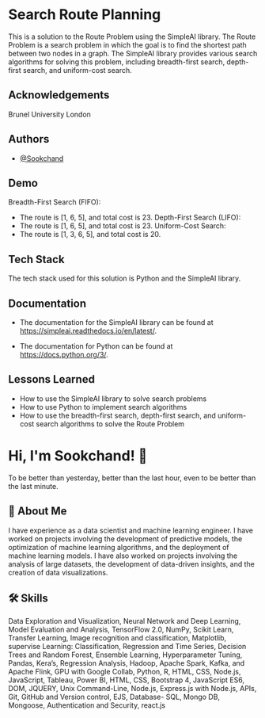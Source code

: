 
# Search Route Planning
This is a solution to the Route Problem using the SimpleAI library. The Route Problem is a search problem in which the goal is to find the shortest path between two nodes in a graph. The SimpleAI library provides various search algorithms for solving this problem, including breadth-first search, depth-first search, and uniform-cost search.
## Acknowledgements
Brunel University London

## Authors

- [@Sookchand](https://github.com/Sookchand)


## Demo

Breadth-First Search (FIFO):
- The route is [1, 6, 5], and total cost is 23.
Depth-First Search (LIFO):
- The route is [1, 6, 5], and total cost is 23.
Uniform-Cost Search:
- The route is [1, 3, 6, 5], and total cost is 20.


## Tech Stack

The tech stack used for this solution is Python and the SimpleAI library.
## Documentation
- The documentation for the SimpleAI library can be found at https://simpleai.readthedocs.io/en/latest/.

- The documentation for Python can be found at https://docs.python.org/3/.
## Lessons Learned
- How to use the SimpleAI library to solve search problems
- How to use Python to implement search algorithms
- How to use the breadth-first search, depth-first search, and uniform-cost search algorithms to solve the Route Problem
# Hi, I'm Sookchand! 👋

To be better than yesterday, better than the last hour, even to be better than the last
minute.
## 🚀 About Me
I have experience as a data scientist and machine learning engineer. I have worked on
projects involving the development of predictive models, the optimization of machine
learning algorithms, and the deployment of machine learning models. I have also worked on
projects involving the analysis of large datasets, the development of data-driven insights,
and the creation of data visualizations.
## 🛠 Skills
Data Exploration and Visualization, Neural Network and Deep Learning, Model Evaluation
and Analysis, TensorFlow 2.0, NumPy, Scikit Learn, Transfer Learning, Image recognition and
classification, Matplotlib, supervise Learning: Classification, Regression and Time Series,
Decision Trees and Random Forest, Ensemble Learning, Hyperparameter Tuning, Pandas,
Kera’s, Regression Analysis, Hadoop, Apache Spark, Kafka, and Apache Flink, GPU with
Google Collab, Python, R, HTML, CSS, Node.js, JavaScript, Tableau, Power BI, HTML, CSS,
Bootstrap 4, JavaScript ES6, DOM, JQUERY, Unix Command-Line, Node.js, Express.js with Node.js,
APIs, Git, GitHub and Version control, EJS, Database- SQL, Mongo DB, Mongoose, Authentication and
Security, react.js